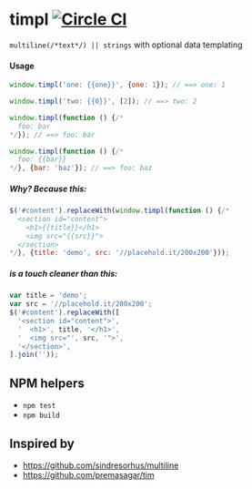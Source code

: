 # timpl [![Circle CI](https://circleci.com/gh/clearhead/timpl.svg?style=svg)](https://circleci.com/gh/clearhead/timpl)

`multiline(/*text*/) || strings` with optional data templating 

#### Usage

```js
window.timpl('one: {{one}}', {one: 1}); // ==> one: 1

window.timpl('two: {{0}}', [2]); // ==> two: 2

window.timpl(function () {/*
  foo: bar
*/}); // ==> foo: bar

window.timpl(function () {/*
  foo: {{bar}}
*/}, {bar: 'baz'}); // ==> foo: baz
```

##### Why? Because this:

```js
$('#content').replaceWith(window.timpl(function () {/*
  <section id="content">
    <h1>{{title}}</h1>
    <img src="{{src}}">
  </section>
*/}, {title: 'demo', src: '//placehold.it/200x200'}));
```
##### is a touch cleaner than this:

```js
var title = 'demo';
var src = '//placehold.it/200x200';
$('#content').replaceWith([
  '<section id="content">',
  '  <h1>', title, '</h1>',
  '  <img src="', src, '">',
  '</section>',
].join(''));
```

## NPM helpers

* `npm test`
* `npm build`


## Inspired by 
 
* https://github.com/sindresorhus/multiline
* https://github.com/premasagar/tim
